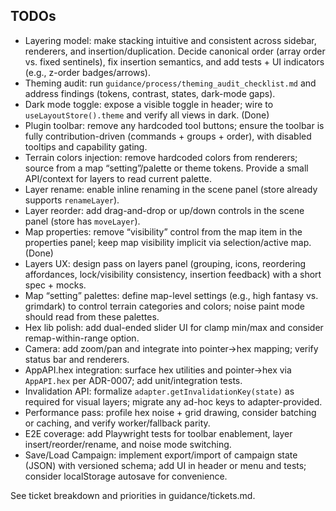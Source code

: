 ## TODOs

- Layering model: make stacking intuitive and consistent across sidebar, renderers, and insertion/duplication. Decide canonical order (array order vs. fixed sentinels), fix insertion semantics, and add tests + UI indicators (e.g., z-order badges/arrows).
- Theming audit: run `guidance/process/theming_audit_checklist.md` and address findings (tokens, contrast, states, dark-mode gaps).
- Dark mode toggle: expose a visible toggle in header; wire to `useLayoutStore().theme` and verify all views in dark. (Done)
- Plugin toolbar: remove any hardcoded tool buttons; ensure the toolbar is fully contribution-driven (commands + groups + order), with disabled tooltips and capability gating.
- Terrain colors injection: remove hardcoded colors from renderers; source from a map “setting”/palette or theme tokens. Provide a small API/context for layers to read current palette.
- Layer rename: enable inline renaming in the scene panel (store already supports `renameLayer`).
- Layer reorder: add drag-and-drop or up/down controls in the scene panel (store has `moveLayer`).
- Map properties: remove “visibility” control from the map item in the properties panel; keep map visibility implicit via selection/active map. (Done)
- Layers UX: design pass on layers panel (grouping, icons, reordering affordances, lock/visibility consistency, insertion feedback) with a short spec + mocks.
- Map “setting” palettes: define map-level settings (e.g., high fantasy vs. grimdark) to control terrain categories and colors; noise paint mode should read from these palettes.
- Hex lib polish: add dual-ended slider UI for clamp min/max and consider remap-within-range option.
- Camera: add zoom/pan and integrate into pointer→hex mapping; verify status bar and renderers.
- AppAPI.hex integration: surface hex utilities and pointer→hex via `AppAPI.hex` per ADR-0007; add unit/integration tests.
- Invalidation API: formalize `adapter.getInvalidationKey(state)` as required for visual layers; migrate any ad-hoc keys to adapter-provided.
- Performance pass: profile hex noise + grid drawing, consider batching or caching, and verify worker/fallback parity.
- E2E coverage: add Playwright tests for toolbar enablement, layer insert/reorder/rename, and noise mode switching.
- Save/Load Campaign: implement export/import of campaign state (JSON) with versioned schema; add UI in header or menu and tests; consider localStorage autosave for convenience.

See ticket breakdown and priorities in guidance/tickets.md.
